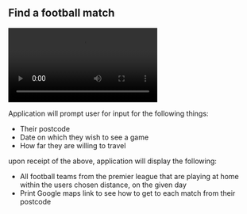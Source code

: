 ## Find a football match
![Demo Video](find_a_football_match.mov)

Application will prompt user for input for the following things:
- Their postcode
- Date on which they wish to see a game
- How far they are willing to travel

upon receipt of the above, application will display the following:
- All football teams from the premier league that are playing at home within the users chosen distance, on the given day
- Print Google maps link to see how to get to each match from their postcode